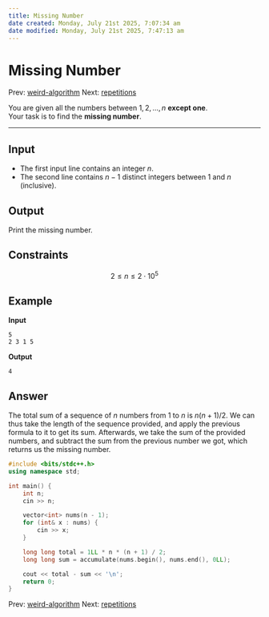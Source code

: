 ```yaml
---
title: Missing Number
date created: Monday, July 21st 2025, 7:07:34 am
date modified: Monday, July 21st 2025, 7:47:13 am
---
```


# Missing Number

Prev: [weird-algorithm](weird-algorithm.md) Next: [repetitions](repetitions.md)

You are given all the numbers between $1, 2, \ldots, n$ **except one**.  
Your task is to find the **missing number**.

---

## Input

- The first input line contains an integer $n$.
- The second line contains $n-1$ distinct integers between $1$ and $n$ (inclusive).

## Output

Print the missing number.

## Constraints

$$2 \le n \le 2 \cdot 10^5$$
## Example

**Input**

```
5
2 3 1 5
```

**Output**

```
4
```

## Answer

The total sum of a sequence of $n$ numbers from 1 to $n$ is $n(n + 1)/2$. We can thus take the length of the sequence provided, and apply the previous formula to it to get its sum.
Afterwards, we take the sum of the provided numbers, and subtract the sum from the previous number we got, which returns us the missing number.

```cpp
#include <bits/stdc++.h>
using namespace std;

int main() {
    int n;
    cin >> n;

    vector<int> nums(n - 1);
    for (int& x : nums) {
        cin >> x;
    }

    long long total = 1LL * n * (n + 1) / 2;
    long long sum = accumulate(nums.begin(), nums.end(), 0LL);

    cout << total - sum << '\n';
    return 0;
}
```

Prev: [weird-algorithm](weird-algorithm.md) Next: [repetitions](repetitions.md)
